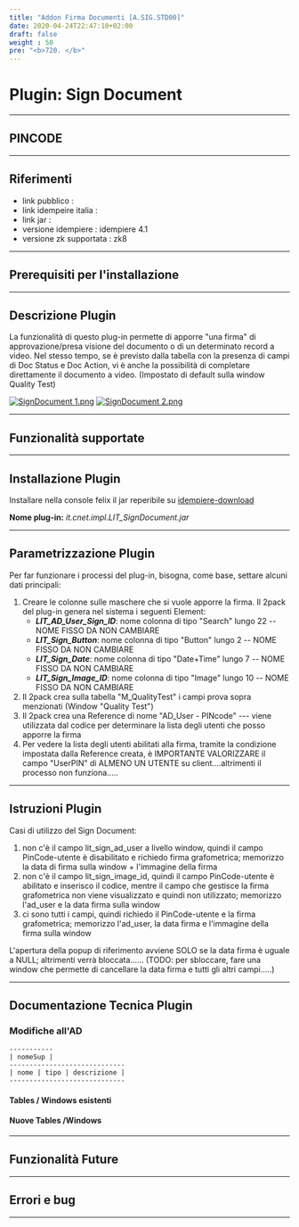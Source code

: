 ```yaml
---
title: "Addon Firma Documenti [A.SIG.STD00]"
date: 2020-04-24T22:47:10+02:00
draft: false
weight : 50
pre: "<b>720. </b>"
---
```

# Plugin: Sign Document

---

## PINCODE

---

## Riferimenti

- link pubblico  :
- link idempeire italia  :
- link jar  :
- versione idempiere  : idempiere 4.1
- versione zk supportata : zk8

---

## Prerequisiti per l'installazione

---

## Descrizione Plugin

La funzionalità di questo plug-in permette di apporre "una firma" di approvazione/presa visione del documento o di un determinato record a video. Nel stesso tempo, se è previsto dalla tabella con la presenza di campi di Doc Status e Doc Action, vi è anche la possibilità di completare direttamente il documento a video. (Impostato di default sulla window Quality Test)

[![SignDocument 1.png](http://192.168.178.102/images/thumb/8/82/SignDocument_1.png/880px-SignDocument_1.png)](http://192.168.178.102/index.php/File:SignDocument_1.png)
[![SignDocument 2.png](http://192.168.178.102/images/thumb/f/fc/SignDocument_2.png/880px-SignDocument_2.png)](http://192.168.178.102/index.php/File:SignDocument_2.png)

---

## Funzionalità supportate

---

## Installazione Plugin

Installare nella console felix il jar reperibile su [idempiere-download](https://bitbucket.org/consulnet/idempiere-download)

**Nome plug-in:** *it.cnet.impl.LIT_SignDocument.jar*

---

## Parametrizzazione Plugin

Per far funzionare i processi del plug-in, bisogna, come base, settare alcuni dati principali:

1. Creare le colonne sulle maschere che si vuole apporre la firma. Il 2pack del plug-in genera nel sistema i seguenti Element:
   - ***LIT_AD_User_Sign_ID***: nome colonna di tipo "Search" lungo 22 -- NOME FISSO DA NON CAMBIARE
   - ***LIT_Sign_Button***: nome colonna di tipo "Button" lungo 2 -- NOME FISSO DA NON CAMBIARE
   - ***LIT_Sign_Date***: nome colonna di tipo "Date+Time" lungo 7 -- NOME FISSO DA NON CAMBIARE
   - ***LIT_Sign_Image_ID***: nome colonna di tipo "Image" lungo 10 -- NOME FISSO DA NON CAMBIARE
2. Il 2pack crea sulla tabella "M_QualityTest" i campi prova sopra menzionati (Window "Quality Test")
3. Il 2pack crea una Reference di nome "AD_User - PINcode" --- viene utilizzata dal codice per determinare la lista degli utenti che posso apporre la firma
4. Per vedere la lista degli utenti abilitati alla firma, tramite la condizione impostata dalla Reference creata, è IMPORTANTE VALORIZZARE il campo "UserPIN" di ALMENO UN UTENTE su client....altrimenti il processo non funziona.....

---

## Istruzioni Plugin

Casi di utilizzo del Sign Document:

1. non c'è il campo lit_sign_ad_user a livello window, quindi il campo PinCode-utente è disabilitato e richiedo firma grafometrica; memorizzo la data di firma sulla window + l'immagine della firma
2. non c'è il campo lit_sign_image_id, quindi il campo PinCode-utente è abilitato e inserisco il codice, mentre il campo che gestisce la firma grafometrica non viene visualizzato e quindi non utilizzato; memorizzo l'ad_user e la data firma sulla window
3. ci sono tutti i campi, quindi richiedo il PinCode-utente e la firma grafometrica; memorizzo l'ad_user, la data firma e l'immagine della firma sulla window

L'apertura della popup di riferimento avviene SOLO se la data firma è uguale a NULL; altrimenti verrà bloccata...... (TODO: per sbloccare, fare una window che permette di cancellare la data firma e tutti gli altri campi.....)

---

## Documentazione Tecnica Plugin

### Modifiche all'AD

```
-----------
| nomeSup |
-----------------------------
| nome | tipo | descrizione | 
-----------------------------
```

#### Tables / Windows esistenti

#### Nuove Tables /Windows

---

## Funzionalità Future

---

## Errori e bug

---
